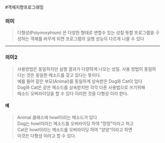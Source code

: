  
#객체지향프로그래밍 
### 의미
> 다형성(Polymorphism) 은 다양한 형태로 변할수 있는 성질  뜻함
> 프로그램을 구성하는 객체를 바꾸게 되면 프로그램의 실행 성능이 다르게 나올 수 있다

---

### 의미2
> 사용방법은 동일하지만 실행 결과가 다양하게 나오는 성질.
>사용 방법이 동일하다는 것은 동일한 메소드를 갖고 있다는 뜻이다.  
>예를 들어 같은 부모(Animal)를 동일하게 상속받은 Dog와 Cat이 있다  
>Dog와 Cat은 같은 메소드를 상속받지만 각각 다른 사용법으로 쓰기위해  
>메소드 오버라이딩을 할 수 있다 이러한 것을 다형성 이라 한다.
>
#### 예
> Animal 클래스에 howl이라는 메소드가 있다  
> Dog는 howl이라는 메소드를 오버라이딩 하여 "망망"이라고 하고  
> Cat은 howl이라는 메소드를 오버라이딩 하여 "양양"이라고 하면  
> 이것은 다형성 이라고 할 수 있다.